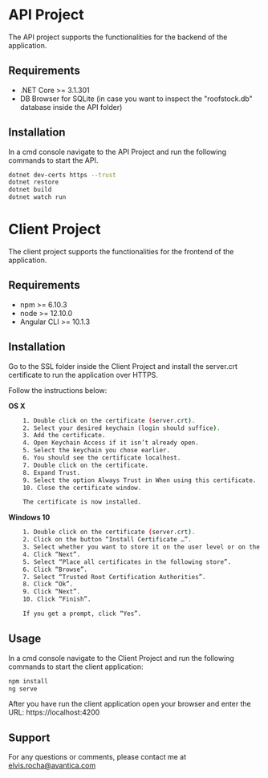 # API Project
The API project supports the functionalities for the backend of the application.

## Requirements
- .NET Core >= 3.1.301
- DB Browser for SQLite (in case you want to inspect the "roofstock.db" database inside the API folder)

## Installation

In a cmd console navigate to the API Project and run the following commands to start the API.

```bash
dotnet dev-certs https --trust
dotnet restore
dotnet build
dotnet watch run
```

# Client Project
The client project supports the functionalities for the frontend of the application.

## Requirements
- npm >= 6.10.3
- node >= 12.10.0
- Angular CLI >= 10.1.3

## Installation

Go to the SSL folder inside the Client Project and install the server.crt certificate to run the application over HTTPS.

Follow the instructions below:

**OS X**

```bash
	1. Double click on the certificate (server.crt).
	2. Select your desired keychain (login should suffice).
	3. Add the certificate.
	4. Open Keychain Access if it isn’t already open.
	5. Select the keychain you chose earlier.
	6. You should see the certificate localhost.
	7. Double click on the certificate.
	8. Expand Trust.
	9. Select the option Always Trust in When using this certificate.
	10. Close the certificate window.

	The certificate is now installed.
```

**Windows 10**

```bash
	1. Double click on the certificate (server.crt).
	2. Click on the button “Install Certificate …”.
	3. Select whether you want to store it on the user level or on the machine level.
	4. Click “Next”.
	5. Select “Place all certificates in the following store”.
	6. Click “Browse”.
	7. Select “Trusted Root Certification Authorities”.
	8. Click “Ok”.
	9. Click “Next”.
	10. Click “Finish”.

	If you get a prompt, click “Yes”.
```

## Usage

In a cmd console navigate to the Client Project and run the following commands to start the client application:

```bash
npm install
ng serve
```

After you have run the client application open your browser and enter the URL: https://localhost:4200

## Support
For any questions or comments, please contact me at elvis.rocha@avantica.com